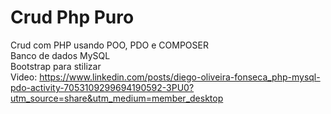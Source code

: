 # Crud Php Puro<br/>
Crud com PHP usando POO, PDO e COMPOSER<br/>
Banco de dados MySQL<br/>
Bootstrap para stilizar<br/>
Video: https://www.linkedin.com/posts/diego-oliveira-fonseca_php-mysql-pdo-activity-7053109299694190592-3PU0?utm_source=share&utm_medium=member_desktop
